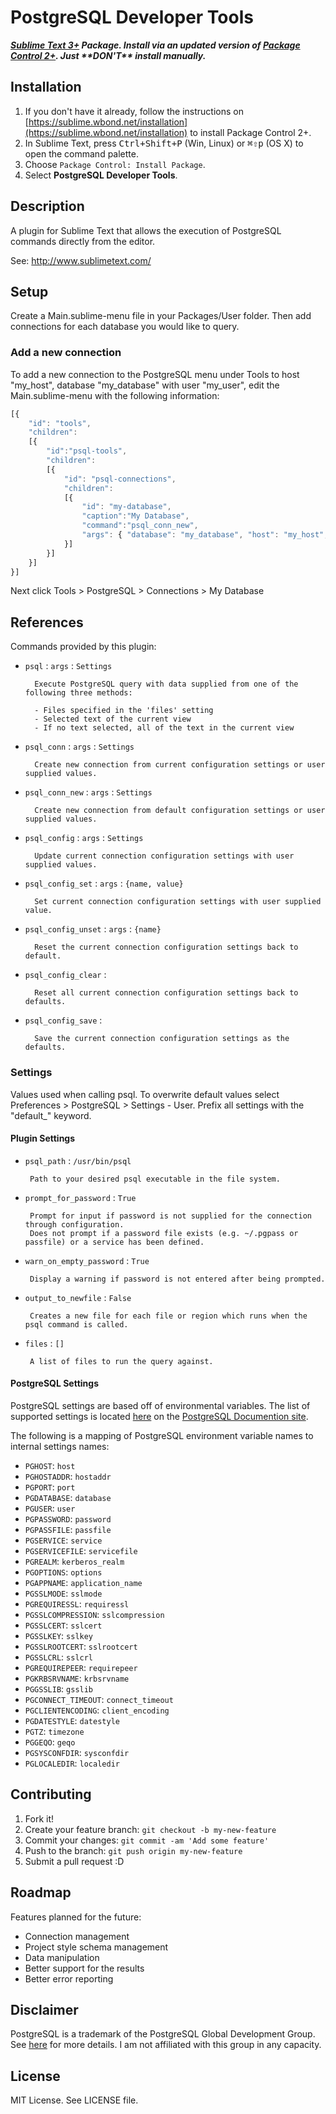 # PostgreSQL Developer Tools

***[Sublime Text 3+](http://www.sublimetext.com/) Package. Install via an updated version of  [Package Control 2+](https://sublime.wbond.net/installation). Just &#42;&#42;DON'T&#42;&#42; install manually.***

## Installation

1. If you don't have it already, follow the instructions on [https://sublime.wbond.net/installation](https://sublime.wbond.net/installation) to install Package Control 2+.
2. In Sublime Text, press <kbd>Ctrl+Shift+P</kbd> (Win, Linux) or <kbd>⌘⇧p</kbd> (OS X) to open the command palette.
3. Choose `Package Control: Install Package`.
4. Select **PostgreSQL Developer Tools**.

## Description 

A plugin for Sublime Text that allows the execution of PostgreSQL commands directly from the editor.

See: http://www.sublimetext.com/


## Setup

Create a Main.sublime-menu file in your Packages/User folder. Then add connections for each database you would like to query.

### Add a new connection

To add a new connection to the PostgreSQL menu under Tools to host "my_host", database "my_database" with user "my_user", edit the Main.sublime-menu with the following information:

```js
[{
    "id": "tools",
    "children":
    [{
        "id":"psql-tools",
        "children":
        [{
            "id": "psql-connections",
            "children":
            [{
                "id": "my-database",
                "caption":"My Database",
                "command":"psql_conn_new",
                "args": { "database": "my_database", "host": "my_host", "user": "my_user"}
            }]
        }]
    }]
}]
```

Next click Tools > PostgreSQL > Connections > My Database

## References

Commands provided by this plugin:

- `psql` : `args` : `Settings`

        Execute PostgreSQL query with data supplied from one of the following three methods:

        - Files specified in the 'files' setting
        - Selected text of the current view
        - If no text selected, all of the text in the current view

- `psql_conn` : `args` : `Settings`

        Create new connection from current configuration settings or user supplied values.

- `psql_conn_new` : `args` : `Settings`

        Create new connection from default configuration settings or user supplied values.

- `psql_config` : `args` : `Settings`

        Update current connection configuration settings with user supplied values.

- `psql_config_set` : `args` : `{name, value}`

        Set current connection configuration settings with user supplied value.

- `psql_config_unset` : `args` : `{name}`

        Reset the current connection configuration settings back to default.

- `psql_config_clear` : 

        Reset all current connection configuration settings back to defaults.

- `psql_config_save` :

        Save the current connection configuration settings as the defaults.


### Settings

Values used when calling psql. To overwrite default values select Preferences > PostgreSQL > Settings - User. Prefix all settings with the "default_" keyword.

#### Plugin Settings 

 - `psql_path` : `/usr/bin/psql`

        Path to your desired psql executable in the file system.

 - `prompt_for_password` : `True`

        Prompt for input if password is not supplied for the connection through configuration. 
        Does not prompt if a password file exists (e.g. ~/.pgpass or passfile) or a service has been defined. 

 - `warn_on_empty_password` : `True`

        Display a warning if password is not entered after being prompted.

 - `output_to_newfile` : `False`

        Creates a new file for each file or region which runs when the psql command is called.

 - `files` : `[]`

        A list of files to run the query against. 


#### PostgreSQL Settings

PostgreSQL settings are based off of environmental variables. The list of supported settings is located [here](http://www.postgresql.org/docs/current/static/libpq-envars.html) on the [PostgreSQL Documention site](http://www.postgresql.org/docs/current/static/).

The following is a mapping of PostgreSQL environment variable names to internal settings names:

- `PGHOST`: `host` 
- `PGHOSTADDR`: `hostaddr` 
- `PGPORT`: `port` 
- `PGDATABASE`: `database`
- `PGUSER`: `user` 
- `PGPASSWORD`: `password`
- `PGPASSFILE`: `passfile` 
- `PGSERVICE`: `service` 
- `PGSERVICEFILE`: `servicefile`
- `PGREALM`: `kerberos_realm` 
- `PGOPTIONS`: `options` 
- `PGAPPNAME`: `application_name`
- `PGSSLMODE`: `sslmode` 
- `PGREQUIRESSL`: `requiressl` 
- `PGSSLCOMPRESSION`: `sslcompression`
- `PGSSLCERT`: `sslcert` 
- `PGSSLKEY`: `sslkey` 
- `PGSSLROOTCERT`: `sslrootcert` 
- `PGSSLCRL`: `sslcrl` 
- `PGREQUIREPEER`: `requirepeer` 
- `PGKRBSRVNAME`: `krbsrvname`
- `PGGSSLIB`: `gsslib` 
- `PGCONNECT_TIMEOUT`: `connect_timeout`
- `PGCLIENTENCODING`: `client_encoding` 
- `PGDATESTYLE`: `datestyle`
- `PGTZ`: `timezone` 
- `PGGEQO`: `geqo` 
- `PGSYSCONFDIR`: `sysconfdir`
- `PGLOCALEDIR`: `localedir`


## Contributing

1. Fork it!
2. Create your feature branch: `git checkout -b my-new-feature`
3. Commit your changes: `git commit -am 'Add some feature'`
4. Push to the branch: `git push origin my-new-feature`
5. Submit a pull request :D


## Roadmap

Features planned for the future:

- Connection management
- Project style schema management
- Data manipulation
- Better support for the results
- Better error reporting

## Disclaimer

PostgreSQL is a trademark of the PostgreSQL Global Development Group. See [here](https://wiki.postgresql.org/wiki/Trademark_Policy) for more details. I am not affiliated with this group in any capacity.

## License

MIT License. See LICENSE file.
